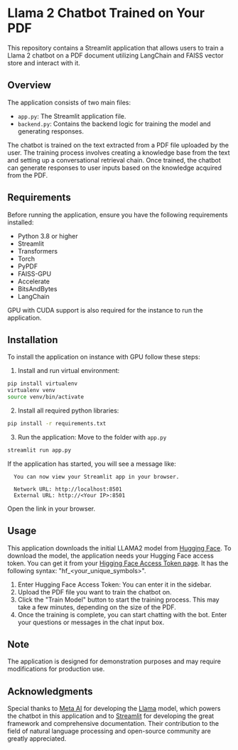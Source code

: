 # Llama 2 Chatbot Trained on Your PDF

This repository contains a Streamlit application that allows users to train a Llama 2 chatbot on a PDF document utilizing LangChain and FAISS vector store and interact with it.

## Overview

The application consists of two main files:

- `app.py`: The Streamlit application file.
- `backend.py`: Contains the backend logic for training the model and generating responses.
  
The chatbot is trained on the text extracted from a PDF file uploaded by the user. The training process involves creating a knowledge base from the text and setting up a conversational retrieval chain. Once trained, the chatbot can generate responses to user inputs based on the knowledge acquired from the PDF.

## Requirements

Before running the application, ensure you have the following requirements installed:

- Python 3.8 or higher
- Streamlit
- Transformers
- Torch
- PyPDF
- FAISS-GPU
- Accelerate
- BitsAndBytes
- LangChain

GPU with CUDA support is also required for the instance to run the application.

## Installation
To install the application on instance with GPU follow these steps:

1. Install and run virtual environment:
```bash
pip install virtualenv
virtualenv venv
source venv/bin/activate
```
2. Install all required python libraries:
```bash
pip install -r requirements.txt
```
3. Run the application:
Move to the folder with `app.py`
```bash
streamlit run app.py
```
If the application has started, you will see a message like:
```text
  You can now view your Streamlit app in your browser.

  Network URL: http://localhost:8501
  External URL: http://<Your IP>:8501
```
Open the link in your browser.

## Usage

This application downloads the initial LLAMA2 model from [Hugging Face](https://huggingface.co/). To download the model, the application needs your Hugging Face access token. You can get it from your [Higging Face Access Token page](https://huggingface.co/settings/tokens). It has the following syntax: "hf_<your_unique_symbols>".

1. Enter Hugging Face Access Token: You can enter it in the sidebar.
2. Upload the PDF file you want to train the chatbot on.
3. Click the "Train Model" button to start the training process. This may take a few minutes, depending on the size of the PDF.
4. Once the training is complete, you can start chatting with the bot. Enter your questions or messages in the chat input box.

## Note
The application is designed for demonstration purposes and may require modifications for production use.

## Acknowledgments

Special thanks to [Meta AI](https://ai.facebook.com/) for developing the [Llama](https://github.com/facebookresearch/llama) model, which powers the chatbot in this application and to [Streamlit](https://streamlit.io) for developing the great framework and comprehensive documentation. 
Their contribution to the field of natural language processing and open-source community are greatly appreciated.
